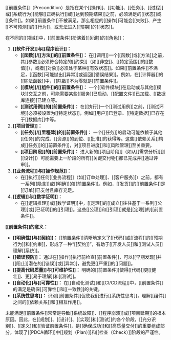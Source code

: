 [[前置条件]]（Precondition）是指在某个[[操作]]、[[功能]]、[[任务]]、[[过程]]或[[系统行为]]能够[[正确执行]]或[[达到预期结果]]之前，必须满足的[[状态]]或[[条件]]。如果[[前置条件]]不被满足，那么相应的[[操作]]可能会[[失败]]、产生[[不可预测]]的[[行为]]，或无法进入[[预期]]的[[状态]]。

在不同的[[领域]]中，[[前置条件]]扮演着[[关键]]的[[角色]]：

1.  **[[软件开发]]与[[程序设计]]：**
    *   **[[函数]]/[[方法]]的[[前置条件]]：** 在[[调用]]一个[[函数]]或[[方法]]之前，其[[参数]]必须符合特定的[[约束]]（如[[非空]]、[[特定范围]]的[[数值]]），或者[[对象]]必须处于某种[[有效状态]]。如果[[前置条件]]不满足，[[函数]]可能抛出[[异常]]或返回[[错误结果]]。例如，在[[计算器]]的[[除法函数]]中，[[除数]]不为零就是[[前置条件]]。
    *   **[[模块]]/[[组件]]的[[前置条件]]：** 一个[[软件模块]]在启动或与其他[[模块]]交互之前，可能需要某些[[服务]]已启动、[[配置文件]]已加载、[[数据库连接]]已建立等。
    *   **[[测试用例]]的[[前置条件]]：** 在[[执行]]一个[[测试用例]]之前，[[测试环境]]必须被设置为[[特定状态]]，例如[[用户]]已登录、[[特定数据]]已存在于[[数据库]]中等。
2.  **[[项目管理]]：**
    *   **[[任务]]/[[里程碑]]的[[前置条件]]：** 一个[[任务]]的启动可能依赖于其他[[任务]]的完成、[[资源]]的到位、[[批准]]的获得等。这些[[依赖关系]]构成[[任务]]的[[前置条件]]，对[[项目进度]]和[[风险管理]]至关重要。
    *   **[[项目阶段]]的[[前置条件]]：** 进入新的[[项目阶段]]（如从[[需求分析]]到[[设计]]）可能需要上一阶段的所有[[关键交付物]]都已完成并[[通过评审]]。
3.  **[[业务流程]]与[[操作规范]]：**
    *   在[[执行]]任何[[业务流程]]（如[[订单处理]]、[[客户服务]]）之前，都有一系列[[隐含]]或[[明确]]的[[前置条件]]。例如，[[发货]]的[[前置条件]]是[[订单]]已支付且库存充足。
4.  **[[逻辑]]与[[数学证明]]：**
    *   在[[逻辑推理]]或[[数学证明]]中，[[定理]]的[[成立]]往往基于一系列[[公理]]或[[已证明]]的[[引理]]。这些[[公理]]和[[引理]]就是[[定理]]的[[前置条件]]。

**[[前置条件]]的意义：**

*   **[[明确性]]与[[契约]]：** [[前置条件]]清晰地定义了[[代码]]或[[流程]]的[[预期行为]]和[[约束]]，形成了一种“[[契约]]”，有助于[[开发人员]]和[[测试人员]]理解[[系统]]。
*   **[[错误预防]]：** 通过在[[操作]]执行前检查[[前置条件]]，可以[[早期发现]]并[[阻止]]潜在的[[错误]]或[[异常]]，避免更[[严重]]的[[问题]]。
*   **[[提高代码质量]]与[[可维护性]]：** 明确的[[前置条件]]使得[[代码]]更[[健壮]]、更[[易于理解]]和[[测试]]。
*   **[[自动化]]与[[可靠性]]：** 在[[自动化测试]]和[[CI/CD流程]]中，[[前置条件]]的满足是确保[[可靠性]]和[[一致性]]的关键。
*   **[[系统性思考]]：** 识别[[前置条件]]促使我们进行[[系统性思考]]，理解[[组件]]之间的[[依赖关系]]和[[相互作用]]。

未能满足[[前置条件]]常常是导致[[系统故障]]、[[程序崩溃]]或[[项目延期]]的根本原因。因此，在[[规划]]、[[设计]]、[[实现]]和[[测试]]的各个阶段，[[充分识别]]、[[定义]]和[[验证前置条件]]，是[[确保成功]]和[[高质量交付]]的重要组成部分，体现了[[PDCA循环]]中[[规划（Plan）]]和[[检查（Check）]]阶段的严谨性。